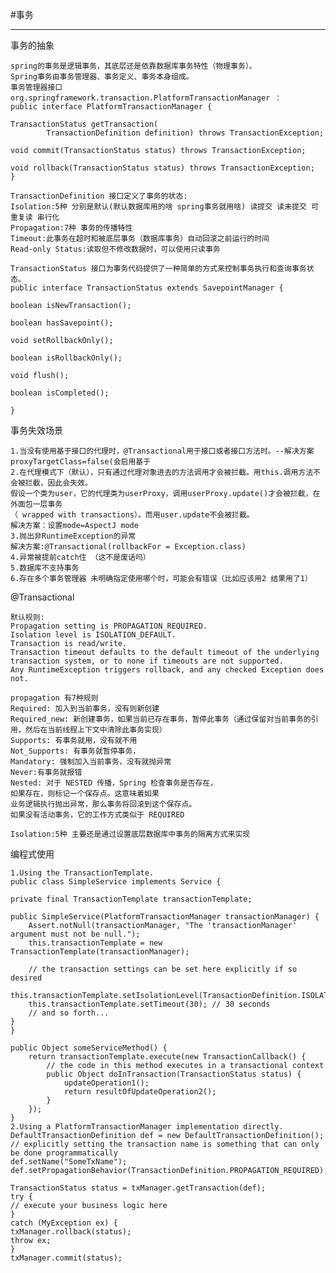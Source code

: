 #事务

------------------------------------------------------------------

事务的抽象
    
    spring的事务是逻辑事务，其底层还是依靠数据库事务特性（物理事务）。
    Spring事务由事务管理器、事务定义、事务本身组成。
    事务管理器接口 org.springframework.transaction.PlatformTransactionManager ：
    public interface PlatformTransactionManager {

    TransactionStatus getTransaction(
            TransactionDefinition definition) throws TransactionException;

    void commit(TransactionStatus status) throws TransactionException;

    void rollback(TransactionStatus status) throws TransactionException;
    }

    TransactionDefinition 接口定义了事务的状态:
    Isolation:5种 分别是默认(默认数据库用的啥 spring事务就用啥) 读提交 读未提交 可重复读 串行化
    Propagation:7种 事务的传播特性 
    Timeout:此事务在超时和被底层事务（数据库事务）自动回滚之前运行的时间
    Read-only Status:读取但不修改数据时，可以使用只读事务

    TransactionStatus 接口为事务代码提供了一种简单的方式来控制事务执行和查询事务状态。
    public interface TransactionStatus extends SavepointManager {

    boolean isNewTransaction();

    boolean hasSavepoint();

    void setRollbackOnly();

    boolean isRollbackOnly();

    void flush();

    boolean isCompleted();

    }




事务失效场景

    1.当没有使用基于接口的代理时，@Transactional用于接口或者接口方法时。--解决方案 proxyTargetClass=false(会启用基于
    2.在代理模式下（默认），只有通过代理对象进去的方法调用才会被拦截。用this.调用方法不会被拦截，因此会失效。
    假设一个类为user，它的代理类为userProxy，调用userProxy.update()才会被拦截，在外面包一层事务
    （ wrapped with transactions）。而用user.update不会被拦截。
    解决方案：设置mode=AspectJ mode
    3.抛出非RuntimeException的异常
    解决方案:@Transactional(rollbackFor = Exception.class)
    4.异常被提前catch住 （这不是废话吗）
    5.数据库不支持事务
    6.存在多个事务管理器 未明确指定使用哪个时，可能会有错误（比如应该用2 结果用了1） 


@Transactional

    默认规则:
    Propagation setting is PROPAGATION_REQUIRED.
    Isolation level is ISOLATION_DEFAULT.
    Transaction is read/write.
    Transaction timeout defaults to the default timeout of the underlying transaction system, or to none if timeouts are not supported.
    Any RuntimeException triggers rollback, and any checked Exception does not.

    propagation 有7种规则
    Required: 加入到当前事务，没有则新创建
    Required_new: 新创建事务，如果当前已存在事务，暂停此事务（通过保留对当前事务的引用，然后在当前线程上下文中清除此事务实现）
    Supports: 有事务就用，没有就不用
    Not_Supports: 有事务就暂停事务，
    Mandatory: 强制加入当前事务，没有就抛异常
    Never:有事务就报错
    Nested: 对于 NESTED 传播，Spring 检查事务是否存在，
    如果存在，则标记一个保存点。这意味着如果
    业务逻辑执行抛出异常，那么事务将回滚到这个保存点。
    如果没有活动事务，它的工作方式类似于 REQUIRED

    Isolation:5种 主要还是通过设置底层数据库中事务的隔离方式来实现
    

编程式使用

    1.Using the TransactionTemplate.
    public class SimpleService implements Service {

    private final TransactionTemplate transactionTemplate;

    public SimpleService(PlatformTransactionManager transactionManager) {
        Assert.notNull(transactionManager, "The 'transactionManager' argument must not be null.");
        this.transactionTemplate = new TransactionTemplate(transactionManager);

        // the transaction settings can be set here explicitly if so desired
        this.transactionTemplate.setIsolationLevel(TransactionDefinition.ISOLATION_READ_UNCOMMITTED);
        this.transactionTemplate.setTimeout(30); // 30 seconds
        // and so forth...
    }
    }

    public Object someServiceMethod() {
        return transactionTemplate.execute(new TransactionCallback() {
            // the code in this method executes in a transactional context
            public Object doInTransaction(TransactionStatus status) {
                updateOperation1();
                return resultOfUpdateOperation2();
            }
        });
    }
    2.Using a PlatformTransactionManager implementation directly.
    DefaultTransactionDefinition def = new DefaultTransactionDefinition();
    // explicitly setting the transaction name is something that can only be done programmatically
    def.setName("SomeTxName");
    def.setPropagationBehavior(TransactionDefinition.PROPAGATION_REQUIRED);
    
    TransactionStatus status = txManager.getTransaction(def);
    try {
    // execute your business logic here
    }
    catch (MyException ex) {
    txManager.rollback(status);
    throw ex;
    }
    txManager.commit(status);

    
    
    